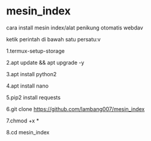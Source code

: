 # mesin_index



cara install mesin index/alat penikung otomatis webdav

ketik perintah di bawah satu persatu:v

1.termux-setup-storage

2.apt update && apt upgrade -y

3.apt install python2 

4.apt install nano

5.pip2 install requests

6.git clone 
https://github.com/lambang007/mesin_index

7.chmod +x *

8.cd mesin_index


